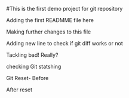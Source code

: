 #This is the first demo project for git repository

Adding the first READMME file here

Making further changes to this file


Adding new line to check if git diff works or not

Tackling bad!
Really?

checking Git statshing


Git Reset- Before

After reset

